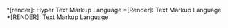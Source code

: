 *[render]: Hyper Text Markup Language
*[Render]: Text Markup Language
*[RENDER]: Text Markup Language

